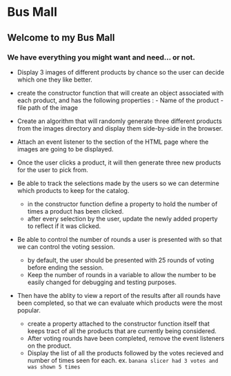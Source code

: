 # Bus Mall

  ## Welcome to my Bus Mall 
  ### We have everything you might want and need... or not.

  - Display 3 images of different products by chance so the user can decide which one they like better.
   
   - create the constructor function that will create an object associated with each product, and has the following properties :
    - Name of the product
    - file path of the image

   - Create an algorithm that will randomly generate three different products from the images directory and display them side-by-side in the browser.

   - Attach an event listener to the section of the HTML page where the images are going to be displayed.

   - Once the user clicks a product, it will then generate three new products for the user to pick from.

- Be able to track the selections made by the users so we can determine which products to keep for the catalog.
  - in the constructor function define a property to hold the number of times a product has been clicked.
  - after every selection by the user, update the newly added property to reflect if it was clicked.

- Be able to control the number of rounds a user is presented with so that we can control the voting session.
  - by default, the user should be presented with 25 rounds of voting before ending the session.
  - Keep the number of rounds in a variable to allow the number to be easily changed for debugging and testing purposes.

- Then have the ablity to view a report of the results after all rounds have been completed, so that we can evaluate which products were the most popular.
  - create a property attached to the constructor function itself that keeps tract of all the products that are currently being considered.
  - After voting rounds have been completed, remove the event listeners on the product.
  - Display the list of all the products followed by the votes recieved and number of times seen for each. ex. ``banana slicer had 3 votes and was shown 5 times``         
